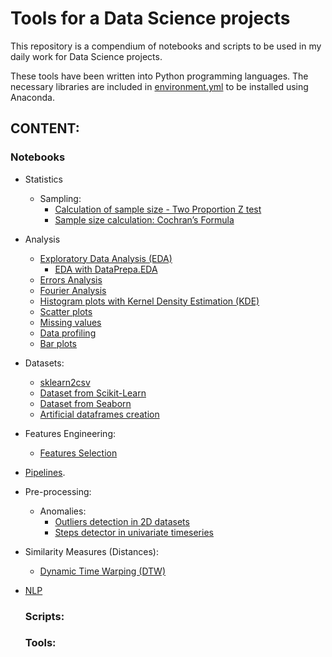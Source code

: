 # Tools for a Data Science projects

This repository is a compendium of notebooks and scripts to be used in my daily work for Data Science projects.

These tools have been written into Python programming languages. The necessary libraries are included in [environment.yml](https://github.com/jmquintana79/tools_mlproj/blob/master/environment.yml) to be installed using Anaconda.

## CONTENT:

### Notebooks

- Statistics
  - Sampling:
      - [Calculation of sample size - Two Proportion Z test](https://github.com/jmquintana79/utilsDS/blob/master/notebooks/statistics/sampling/sample_size_calculation-Two_Proportion_Z_test.ipynb) 
      - [Sample size calculation: Cochran’s Formula](https://github.com/jmquintana79/utilsDS/blob/master/notebooks/statistics/sampling/sample_size_calculation-Cochran_Formula.ipynb)
- Analysis
  - [Exploratory Data Analysis (EDA)](https://github.com/jmquintana79/tools_mlproj/tree/master/notebooks/analysis/EDA)
      - [EDA with DataPrepa.EDA](https://github.com/jmquintana79/utilsDS/blob/master/notebooks/analysis/EDA/notebook-EDA_with_dataprep_eda.ipynb)
  - [Errors Analysis](https://github.com/jmquintana79/tools_mlproj/tree/master/notebooks/analysis/errors)
  - [Fourier Analysis](https://github.com/jmquintana79/tools_mlproj/tree/master/notebooks/analysis/fourier)
  - [Histogram plots with Kernel Density Estimation (KDE)](https://github.com/jmquintana79/utilsDS/blob/master/notebooks/analysis/KDE/1D_Kernel_Density_Estimation.ipynb)
  - [Scatter plots](https://github.com/jmquintana79/utilsDS/blob/master/notebooks/analysis/scatter_plots/scatter_plot_from_df.ipynb)
  - [Missing values](https://github.com/jmquintana79/utilsDS/tree/master/notebooks/analysis/missing)
  - [Data profiling](https://github.com/jmquintana79/utilsDS/tree/master/notebooks/analysis/profiling)
  - [Bar plots](https://github.com/jmquintana79/utilsDS/blob/master/notebooks/analysis/bar_plots/bar_plot_from_df.ipynb)
- Datasets: 
  - [sklearn2csv](https://github.com/jmquintana79/tools_mlproj/blob/master/notebooks/datasets/notebook-dataset-sklearn2csv.ipynb)
  - [Dataset from Scikit-Learn](https://github.com/jmquintana79/utilsDS/blob/master/notebooks/datasets/datasets-scikit_learn.ipynb)
  - [Dataset from Seaborn](https://github.com/jmquintana79/utilsDS/blob/master/notebooks/datasets/datasets-seaborn.ipynb)
  - [Artificial dataframes creation](https://github.com/jmquintana79/utilsDS/blob/master/notebooks/datasets/datasets-artificial_dataframes.ipynb)
- Features Engineering:
  - [Features Selection](https://github.com/jmquintana79/tools_mlproj/tree/master/notebooks/feature_engineering/selection)
- [Pipelines](https://github.com/jmquintana79/tools_mlproj/tree/master/notebooks/pipelines).
- Pre-processing:
  - Anomalies:
    - [Outliers detection in 2D datasets](https://github.com/jmquintana79/tools_mlproj/blob/master/notebooks/preprocessing/anomalies/notebook-outliers_detection-2D.ipynb)
    - [Steps detector in univariate timeseries](https://github.com/jmquintana79/tools_mlproj/blob/master/notebooks/preprocessing/anomalies/notebook-steps_detection.ipynb)
- Similarity Measures (Distances):
  - [Dynamic Time Warping (DTW)](https://github.com/jmquintana79/tools_mlproj/blob/master/notebooks/similarity/notebook-similarity_distance-Dynamic_Time_Warping-check.ipynb)
- [NLP]()

  ### Scripts:


  ### Tools:

